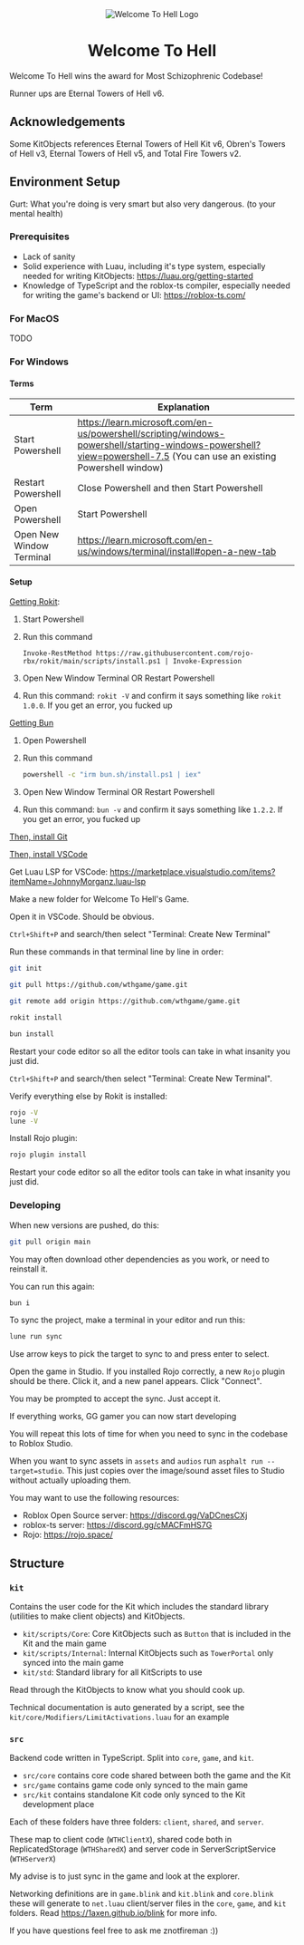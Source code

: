 <div align="center">
    <img src="/assets/logo.png" alt="Welcome To Hell Logo" />
    <h1>Welcome To Hell</h1>
</div>

Welcome To Hell wins the award for Most Schizophrenic Codebase!

Runner ups are Eternal Towers of Hell v6.

## Acknowledgements

Some KitObjects references Eternal Towers of Hell Kit v6, Obren's Towers of Hell
v3, Eternal Towers of Hell v5, and Total Fire Towers v2.

## Environment Setup

Gurt: What you're doing is very smart but also very dangerous. (to your mental
health)

### Prerequisites

* Lack of sanity
* Solid experience with Luau, including it's type system, especially needed for
    writing KitObjects: <https://luau.org/getting-started>
* Knowledge of TypeScript and the roblox-ts compiler, especially needed for
    writing the game's backend or UI: <https://roblox-ts.com/>

### For MacOS

TODO

### For Windows

#### Terms

| Term | Explanation |
|------|-------------|
| Start Powershell | https://learn.microsoft.com/en-us/powershell/scripting/windows-powershell/starting-windows-powershell?view=powershell-7.5 (You can use an existing Powershell window) |
| Restart Powershell | Close Powershell and then Start Powershell |
| Open Powershell | Start Powershell |
| Open New Window Terminal | https://learn.microsoft.com/en-us/windows/terminal/install#open-a-new-tab |

#### Setup

[Getting Rokit](https://github.com/rojo-rbx/rokit):
1. Start Powershell
2. Run this command

    ```
    Invoke-RestMethod https://raw.githubusercontent.com/rojo-rbx/rokit/main/scripts/install.ps1 | Invoke-Expression
    ```

3. Open New Window Terminal OR Restart Powershell
4. Run this command: `rokit -V` and confirm it says something like `rokit 1.0.0`. If you get an error, you fucked up

[Getting Bun](https://bun.sh/)

1. Open Powershell
2. Run this command

    ```sh
    powershell -c "irm bun.sh/install.ps1 | iex"
    ```

3. Open New Window Terminal OR Restart Powershell
4. Run this command: `bun -v` and confirm it says something like `1.2.2`. If you get an error, you fucked up

[Then, install Git](https://www.youtube.com/watch?v=iYkLrXobBbA)

[Then, install VSCode](https://code.visualstudio.com/)

Get Luau LSP for VSCode: <https://marketplace.visualstudio.com/items?itemName=JohnnyMorganz.luau-lsp>

Make a new folder for Welcome To Hell's Game.

Open it in VSCode. Should be obvious.

`Ctrl+Shift+P` and search/then select "Terminal: Create New Terminal"

Run these commands in that terminal line by line in order:

```sh
git init

git pull https://github.com/wthgame/game.git

git remote add origin https://github.com/wthgame/game.git

rokit install

bun install
```

Restart your code editor so all the editor tools can take in what insanity you
just did.

`Ctrl+Shift+P` and search/then select "Terminal: Create New Terminal".

Verify everything else by Rokit is installed:

```sh
rojo -V
lune -V
```

Install Rojo plugin:

```sh
rojo plugin install
```

Restart your code editor so all the editor tools can take in what insanity you
just did.

### Developing

When new versions are pushed, do this:

```sh
git pull origin main
```

You may often download other dependencies as you work, or need to reinstall it.

You can run this again:

```sh
bun i
```

To sync the project, make a terminal in your editor and run this:

```sh
lune run sync
```

Use arrow keys to pick the target to sync to and press enter to select.

Open the game in Studio. If you installed Rojo correctly, a new `Rojo` plugin
should be there. Click it, and a new panel appears. Click "Connect".

You may be prompted to accept the sync. Just accept it.

If everything works, GG gamer you can now start developing

You will repeat this lots of time for when you need to sync in the codebase to
Roblox Studio.

When you want to sync assets in `assets` and `audios` run
`asphalt run --target=studio`. This just copies over the image/sound asset files
to Studio without actually uploading them.

You may want to use the following resources:

* Roblox Open Source server: <https://discord.gg/VaDCnesCXj>
* roblox-ts server: <https://discord.gg/cMACFmHS7G>
* Rojo: <https://rojo.space/>

## Structure

### `kit`

Contains the user code for the Kit which includes the standard library
(utilities to make client objects) and KitObjects.

* `kit/scripts/Core`: Core KitObjects such as `Button` that is included in the Kit and the main game
* `kit/scripts/Internal`: Internal KitObjects such as `TowerPortal` only synced into the main game
* `kit/std`: Standard library for all KitScripts to use

Read through the KitObjects to know what you should cook up.

Technical documentation is auto generated by a script, see the `kit/core/Modifiers/LimitActivations.luau` for an example

### `src`

Backend code written in TypeScript. Split into `core`, `game`, and `kit`.

* `src/core` contains core code shared between both the game and the Kit
* `src/game` contains game code only synced to the main game
* `src/kit` contains standalone Kit code only synced to the Kit development place

Each of these folders have three folders: `client`, `shared`, and `server`.

These map to client code (`WTHClientX`), shared code both in ReplicatedStorage
(`WTHSharedX`) and server code in ServerScriptService (`WTHServerX`)

My advise is to just sync in the game and look at the explorer.

Networking definitions are in `game.blink` and `kit.blink` and `core.blink`
these will generate to `net.luau` client/server files in the `core`, `game`, and
`kit` folders. Read <https://1axen.github.io/blink> for more info.

If you have questions feel free to ask me znotfireman :))
